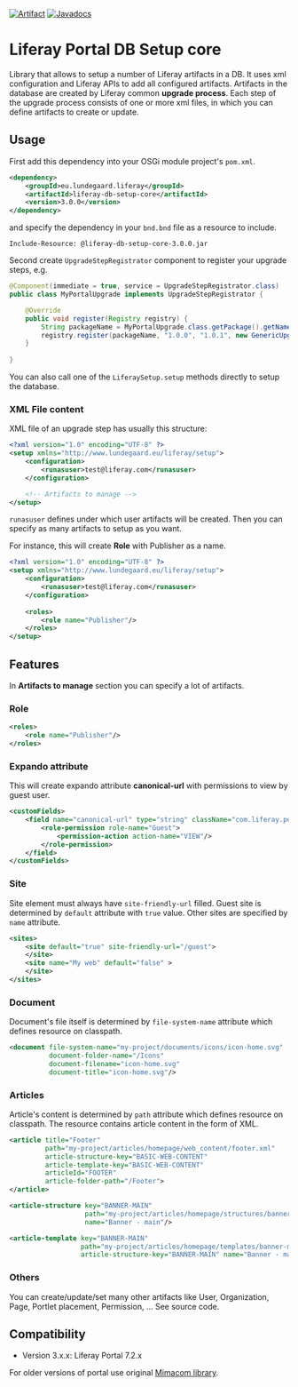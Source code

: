 [![Artifact](https://maven-badges.herokuapp.com/maven-central/eu.lundegaard.liferay/liferay-db-setup-core/badge.svg?color=blue)](https://search.maven.org/search?q=g:eu.lundegaard.liferay%20AND%20a:liferay-db-setup-core) [![Javadocs](https://www.javadoc.io/badge/eu.lundegaard.liferay/liferay-db-setup-core.svg?color=blue)](https://www.javadoc.io/doc/eu.lundegaard.liferay/liferay-db-setup-core)

# Liferay Portal DB Setup core
Library that allows to setup a number of Liferay artifacts in a DB. It uses xml configuration and Liferay APIs to add all configured artifacts. Artifacts in the database are created by Liferay common **upgrade process**. Each step of the upgrade process consists of one or more xml files, in which you can define artifacts to create or update.

## Usage

First add this dependency into your OSGi module project's `pom.xml`.

```xml
<dependency>
    <groupId>eu.lundegaard.liferay</groupId>
    <artifactId>liferay-db-setup-core</artifactId>
    <version>3.0.0</version>
</dependency>
```

and specify the dependency in your `bnd.bnd` file as a resource to include.

```properties
Include-Resource: @liferay-db-setup-core-3.0.0.jar
```

Second create `UpgradeStepRegistrator` component to register your upgrade steps, e.g.

```java
@Component(immediate = true, service = UpgradeStepRegistrator.class)
public class MyPortalUpgrade implements UpgradeStepRegistrator {

    @Override
    public void register(Registry registry) {
        String packageName = MyPortalUpgrade.class.getPackage().getName();
        registry.register(packageName, "1.0.0", "1.0.1", new GenericUpgradeStep("v1_0_1"));
    }
    
}
```

You can also call one of the `LiferaySetup.setup` methods directly to setup the database.

### XML File content

XML file of an upgrade step has usually this structure:

```xml
<?xml version="1.0" encoding="UTF-8" ?>
<setup xmlns="http://www.lundegaard.eu/liferay/setup">
    <configuration>
        <runasuser>test@liferay.com</runasuser>
    </configuration>

    <!-- Artifacts to manage --> 
</setup>
```

`runasuser` defines under which user artifacts will be created. Then you can specify as many artifacts to setup as you want.

For instance, this will create **Role** with Publisher as a name.

```xml
<?xml version="1.0" encoding="UTF-8" ?>
<setup xmlns="http://www.lundegaard.eu/liferay/setup">
    <configuration>
        <runasuser>test@liferay.com</runasuser>
    </configuration>
 
    <roles>
        <role name="Publisher"/>
    </roles>
</setup>
```

## Features

In **Artifacts to manage** section you can specify a lot of artifacts.

### Role

```xml
<roles>
    <role name="Publisher"/>
</roles>
```

### Expando attribute

This will create expando attribute **canonical-url** with permissions to view by guest user.

```xml
<customFields>
    <field name="canonical-url" type="string" className="com.liferay.portal.kernel.model.Layout">
        <role-permission role-name="Guest">
            <permission-action action-name="VIEW"/>
        </role-permission>
    </field>
</customFields>
```

### Site

Site element must always have `site-friendly-url` filled. Guest site is determined by `default` attribute with `true` value. Other sites are specified by `name` attribute.

```xml
<sites>
    <site default="true" site-friendly-url="/guest">
    </site>
    <site name="My web" default="false" >
    </site>
</sites>
```

### Document

Document's file itself is determined by `file-system-name` attribute which defines resource on classpath.

```xml
<document file-system-name="my-project/documents/icons/icon-home.svg"
          document-folder-name="/Icons"
          document-filename="icon-home.svg"
          document-title="icon-home.svg"/>
```

### Articles

Article's content is determined by `path` attribute which defines resource on classpath. The resource contains article content in the form of XML.

```xml
<article title="Footer"
         path="my-project/articles/homepage/web_content/footer.xml"
         article-structure-key="BASIC-WEB-CONTENT"
         article-template-key="BASIC-WEB-CONTENT"
         articleId="FOOTER"
         article-folder-path="/Footer">
</article>

<article-structure key="BANNER-MAIN"
                   path="my-project/articles/homepage/structures/banner-main.json"
                   name="Banner - main"/>

<article-template key="BANNER-MAIN"
                  path="my-project/articles/homepage/templates/banner-main.ftl"
                  article-structure-key="BANNER-MAIN" name="Banner - main" cacheable="true"/>
```

### Others

You can create/update/set many other artifacts like User, Organization, Page, Portlet placement, Permission, ... See source code.

## Compatibility
* Version 3.x.x: Liferay Portal 7.2.x

For older versions of portal use original [Mimacom library](https://github.com/mimacom/liferay-db-setup-core).
